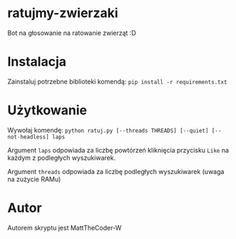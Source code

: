 # ratujmy-zwierzaki
Bot na głosowanie na ratowanie zwierząt :D

# Instalacja

Zainstaluj potrzebne biblioteki komendą: `pip install -r requirements.txt`

# Użytkowanie

Wywołaj komendę: `python ratuj.py [--threads THREADS] [--quiet] [--not-headless] laps`

Argument `laps` odpowiada za liczbę powtórzeń kliknięcia przycisku `Like` na każdym z podległych wyszukiwarek.

Argument `threads` odpowiada za liczbę podległych wyszukiwarek (uwaga na zużycie RAMu)

# Autor

Autorem skryptu jest MattTheCoder-W

